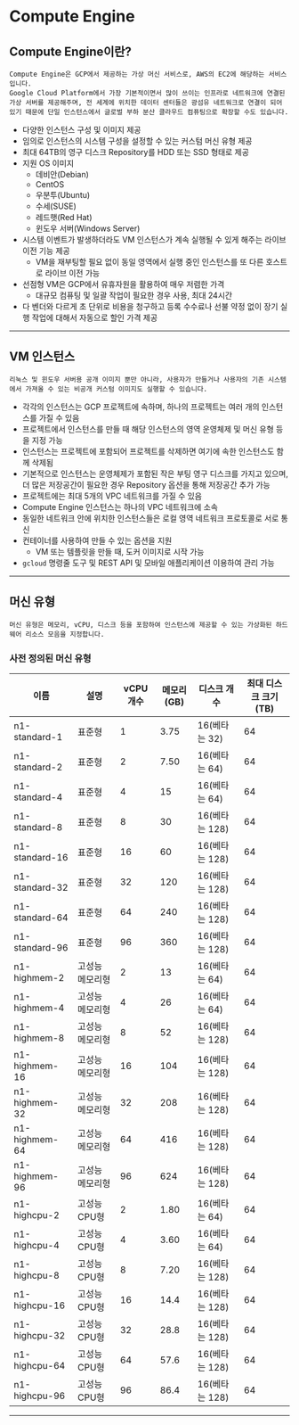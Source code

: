 # Compute Engine
## Compute Engine이란?
    Compute Engine은 GCP에서 제공하는 가상 머신 서비스로, AWS의 EC2에 해당하는 서비스입니다.
    Google Cloud Platform에서 가장 기본적이면서 많이 쓰이는 인프라로 네트워크에 연결된 가상 서버를 제공해주며, 전 세계에 위치한 데이터 센터들은 광섬유 네트워크로 연결이 되어 있기 때문에 단일 인스턴스에서 글로벌 부하 분산 클라우드 컴퓨팅으로 확장할 수도 있습니다.
- 다양한 인스턴스 구성 및 이미지 제공
- 임의로 인스턴스의 시스템 구성을 설정할 수 있는 커스텀 머신 유형 제공
- 최대 64TB의 영구 디스크 Repository를 HDD 또는 SSD 형태로 제공
- 지원 OS 이미지
  - 데비안(Debian)
  - CentOS
  - 우분투(Ubuntu)
  - 수세(SUSE)
  - 레드햇(Red Hat)
  - 윈도우 서버(Windows Server)
- 시스템 이벤트가 발생하더라도 VM 인스턴스가 계속 실행될 수 있게 해주는 라이브 이전 기능 제공
  - VM을 재부팅할 필요 없이 동일 영역에서 실행 중인 인스턴스를 또 다른 호스트로 라이브 이전 가능
- 선점형 VM은 GCP에서 유휴자원을 활용하여 매우 저렴한 가격
  - 대규모 컴퓨팅 및 일괄 작업이 필요한 경우 사용, 최대 24시간
- 다 벤더와 다르게 초 단위로 비용을 청구하고 등록 수수료나 선불 약정 없이 장기 실행 작업에 대해서 자동으로 할인 가격 제공
---
## VM 인스턴스
    리눅스 및 윈도우 서버용 공개 이미지 뿐만 아니라, 사용자가 만들거나 사용자의 기존 시스템에서 가져올 수 있는 비공개 커스텀 이미지도 실행할 수 있습니다.

- 각각의 인스턴스는 GCP 프로젝트에 속하며, 하나의 프로젝트는 여러 개의 인스턴스를 가질 수 있음
- 프로젝트에서 인스턴스를 만들 때 해당 인스턴스의 영역 운영체제 및 머신 유형 등을 지정 가능
- 인스턴스는 프로젝트에 포함되어 프로젝트를 삭제하면 여기에 속한 인스턴스도 함께 삭제됨
- 기본적으로 인스턴스는 운영체제가 포함된 작은 부팅 영구 디스크를 가지고 있으며, 더 많은 저장공간이 필요한 경우 Repository 옵션을 통해 저장공간 추가 가능
- 프로젝트에는 최대 5개의 VPC 네트워크를 가질 수 있음
- Compute Engine 인스턴스는 하나의 VPC 네트워크에 소속
- 동일한 네트워크 안에 위치한 인스턴스들은 로컬 영역 네트워크 프로토콜로 서로 통신
- 컨테이너를 사용하여 만들 수 있는 옵션을 지원
  - VM 또는 템플릿을 만들 때, 도커 이미지로 시작 가능
- `gcloud` 명령줄 도구 및 REST API 및 모바일 애플리케이션 이용하여 관리 가능

---
## 머신 유형
    머신 유형은 메모리, vCPU, 디스크 등을 포함하여 인스턴스에 제공할 수 있는 가상화된 하드웨어 리소스 모음을 지정합니다.
### 사전 정의된 머신 유형
|이름|설명|vCPU 개수|메모리(GB)|디스크 개수|최대 디스크 크기(TB)|
|---|---|---|---|---|---|
|n1-standard-1	|표준형|1 |3.75|16(베타는 32)|64|
|n1-standard-2	|표준형|2 |7.50|16(베타는 64)|64|
|n1-standard-4	|표준형|4 |15  |16(베타는 64)|64|
|n1-standard-8	|표준형|8 |30  |16(베타는 128)|64|
|n1-standard-16	|표준형|16|60  |16(베타는 128)|64|
|n1-standard-32	|표준형|32|120 |16(베타는 128)|64|
|n1-standard-64	|표준형|64|240 |16(베타는 128)|64|
|n1-standard-96	|표준형|96|360 |16(베타는 128)|64|
|n1-highmem-2	|고성능 메모리형|2 |13 |16(베타는 64)|64|
|n1-highmem-4	|고성능 메모리형|4 |26 |16(베타는 64)|64|
|n1-highmem-8	|고성능 메모리형|8 |52 |16(베타는 128)|64|
|n1-highmem-16	|고성능 메모리형|16|104|16(베타는 128)|64|
|n1-highmem-32	|고성능 메모리형|32|208|16(베타는 128)|64|
|n1-highmem-64	|고성능 메모리형|64|416|16(베타는 128)|64|
|n1-highmem-96	|고성능 메모리형|96|624|16(베타는 128)|64|
|n1-highcpu-2	|고성능 CPU형|2 |1.80|16(베타는 64)|64|
|n1-highcpu-4	|고성능 CPU형|4 |3.60|16(베타는 64)|64|
|n1-highcpu-8	|고성능 CPU형|8 |7.20|16(베타는 128)|64|
|n1-highcpu-16	|고성능 CPU형|16|14.4|16(베타는 128)|64|
|n1-highcpu-32	|고성능 CPU형|32|28.8|16(베타는 128)|64|
|n1-highcpu-64	|고성능 CPU형|64|57.6|16(베타는 128)|64|
|n1-highcpu-96	|고성능 CPU형|96|86.4|16(베타는 128)|64|
---